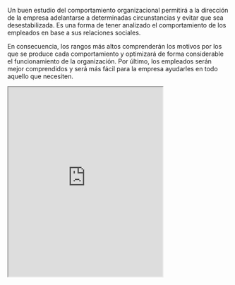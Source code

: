 Un buen estudio del comportamiento organizacional permitirá a la dirección de la empresa adelantarse a determinadas circunstancias y evitar que sea desestabilizada. Es una forma de tener analizado el comportamiento de los empleados en base a sus relaciones sociales.

En consecuencia, los rangos más altos comprenderán los motivos por los que se produce cada comportamiento y optimizará de forma considerable el funcionamiento de la organización. Por último, los empleados serán mejor comprendidos y será más fácil para la empresa ayudarles en todo aquello que necesiten.

<iframe height="430" width="350" src="https://bot.dialogflow.com/d13a293d-c504-432a-bb11-77838f1dcc9c"></iframe>
